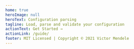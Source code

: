 ```yaml
---
home: true
heroImage: null
heroText: Configuration parsing
tagline: Load, parse and validate your configuration
actionText: Get Started →
actionLink: /guide/
footer: MIT Licensed | Copyright © 2021 Victor Mendele
---
```


